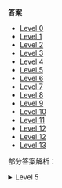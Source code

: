 **答案**

 - [Level 0](/riddle/)
 - [Level 1](/riddle/level-1)
 - [Level 2](/riddle/level-2)
 - [Level 3](/riddle/level--3)
 - [Level 4](/riddle/level--4)
 - [Level 5](/riddle/level-five)
 - [Level 6](/riddle/efj846q5)
 - [Level 7](/riddle/lc1absnv)
 - [Level 8](/riddle/stawayie)
 - [Level 9](/riddle/25.000)
 - [Level 10](/riddle/izmjv3qv)
 - [Level 11](/riddle/m2t5e3v7d2shlmpq)
 - [Level 12](/riddle/b76i530y)
 - [Level 12](/riddle/g9r2c1UPCG5pg0cybp)
 - [Level 13](/riddle/ce4axiXn)

部分答案解析：

<details><summary>Level 5</summary>

滑动到最下面，有一个透明的“才怪，是这里”，点进去，看 URL，然后 `base64` 解码。

</details>
